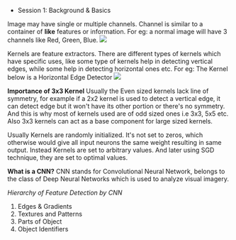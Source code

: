 
* Session 1: Background & Basics

 Image may have single or multiple channels. Channel is similar to a container of **like** features or information.
 For eg: a normal image will have 3 channels like Red, Green, Blue.
![](https://pointeradvertising.com/wp-content/uploads/2013/06/RGB-CMYK-When-Where.gif)


Kernels are feature extractors. There are different types of kernels which have specific uses, like some type of kernels help in detecting vertical edges, while some help in detecting horizontal ones etc.
For eg: The Kernel below is a Horizontal Edge Detector
![](https://miro.medium.com/max/3146/1*EDqq5ZHYyJE70Zvdt1K_vA.png)

**Importance of 3x3 Kernel**
Usually the Even sized kernels lack line of symmetry, for example if a 2x2 kernel is used to detect a vertical edge, it can detect edge but it won't have its other portion or there's no symmetry. And this is why most of kernels used are of odd sized ones i.e 3x3, 5x5 etc. Also 3x3 kernels can act as a base component for large sized kernels.

Usually Kernels are randomly initialized. It's not set to zeros, which otherwise would give all input neurons the same weight resulting in same output. Instead Kernels are set to arbitrary values. And later using SGD technique, they are set to optimal values.

**What is a CNN?**
CNN stands for Convolutional Neural Network, belongs to the class of Deep Neural Networks which is used to analyze visual imagery.

*Hierarchy of Feature Detection by CNN*
1. Edges & Gradients
2. Textures and Patterns
3. Parts of Object
4. Object Identifiers
